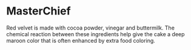 # MasterChief
Red velvet is made with cocoa powder, vinegar and buttermilk. The chemical reaction between these ingredients help give the cake a deep maroon color that is often enhanced by extra food coloring.